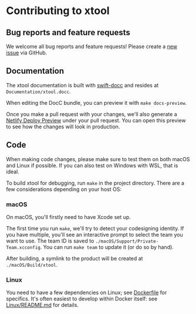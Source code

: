 # Contributing to xtool

## Bug reports and feature requests

We welcome all bug reports and feature requests! Please create a [new issue](https://github.com/xtool-org/xtool/issues/new/choose) via GitHub.

## Documentation

The xtool documentation is built with [swift-docc](https://github.com/swiftlang/swift-docc) and resides at `Documentation/xtool.docc`.

When editing the DocC bundle, you can preview it with `make docs-preview`.

Once you make a pull request with your changes, we'll also generate a [Netlify Deploy Preview](https://docs.netlify.com/site-deploys/deploy-previews/) under your pull request. You can open this preview to see how the changes will look in production.

## Code

When making code changes, please make sure to test them on both macOS and Linux if possible. If you can also test on Windows with WSL, that is ideal.

To build xtool for debugging, run `make` in the project directory. There are a few considerations depending on your host OS:

### macOS

On macOS, you'll firstly need to have Xcode set up.

The first time you run `make`, we'll try to detect your codesigning identity. If you have multiple, you'll see an interactive prompt to select the team you want to use. The team ID is saved to `./macOS/Support/Private-Team.xcconfig`. You can run `make team` to update it (or do so by hand).

After building, a symlink to the product will be created at `./macOS/Build/xtool`.

### Linux

You need to have a few dependencies on Linux; see [Dockerfile](/Dockerfile) for specifics. It's often easiest to develop within Docker itself: see [Linux/README.md](/Linux/README.md) for details.
